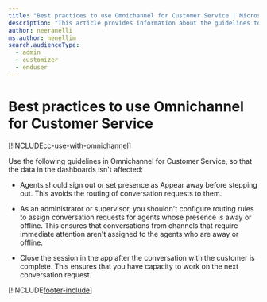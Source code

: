 ```yaml
---
title: "Best practices to use Omnichannel for Customer Service | MicrosoftDocs"
description: "This article provides information about the guidelines to use Omnichannel for Customer Service."
author: neeranelli
ms.author: nenellim
search.audienceType: 
  - admin
  - customizer
  - enduser
---
```


# Best practices to use Omnichannel for Customer Service

[!INCLUDE[cc-use-with-omnichannel](../../includes/cc-use-with-omnichannel.md)]

Use the following guidelines in Omnichannel for Customer Service, so that the data in the dashboards isn't affected:

-  Agents should sign out or set presence as Appear away before stepping out. This avoids the routing of conversation requests to them.

-  As an administrator or supervisor, you shouldn't configure routing rules to assign conversation requests for agents whose presence is away or offline. This ensures that conversations from channels that require immediate attention aren't assigned to the agents who are away or offline. 

-  Close the session in the app after the conversation with the customer is complete. This ensures that you have capacity to work on the next conversation request. 


[!INCLUDE[footer-include](../../includes/footer-banner.md)]

